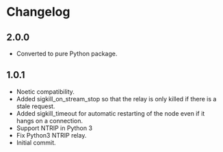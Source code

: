 # Changelog

## 2.0.0

- Converted to pure Python package.

## 1.0.1

- Noetic compatibility.
- Added sigkill\_on\_stream\_stop so that the relay is only killed if there is a stale request.
- Added sigkill\_timeout for automatic restarting of the node even if it hangs on a connection.
- Support NTRIP in Python 3
- Fix Python3 NTRIP relay.
- Initial commit.
